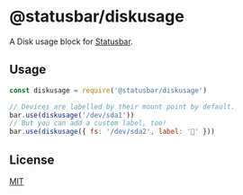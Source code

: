 # @statusbar/diskusage

A Disk usage block for [Statusbar](https://github.com/goto-bus-stop/statusbar).

## Usage

```js
const diskusage = require('@statusbar/diskusage')

// Devices are labelled by their mount point by default.
bar.use(diskusage('/dev/sda1'))
// But you can add a custom label, too!
bar.use(diskusage({ fs: '/dev/sda2', label: '📂' }))
```

## License

[MIT](../../LICENSE)

